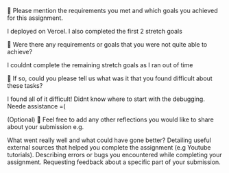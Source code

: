 🎯 Please mention the requirements you met and which goals you achieved for this assignment.

I deployed on Vercel. I also completed the first 2 stretch goals

🎯 Were there any requirements or goals that you were not quite able to achieve?

I couldnt complete the remaining stretch goals as I ran out of time

🎯 If so, could you please tell us what was it that you found difficult about these tasks?

I found all of it difficult! Didnt know where to start with the debugging. Neede assistance =(

(Optional)
🏹 Feel free to add any other reflections you would like to share about your submission e.g.

What went really well and what could have gone better?
Detailing useful external sources that helped you complete the assignment (e.g Youtube tutorials).
Describing errors or bugs you encountered while completing your assignment.
Requesting feedback about a specific part of your submission.
